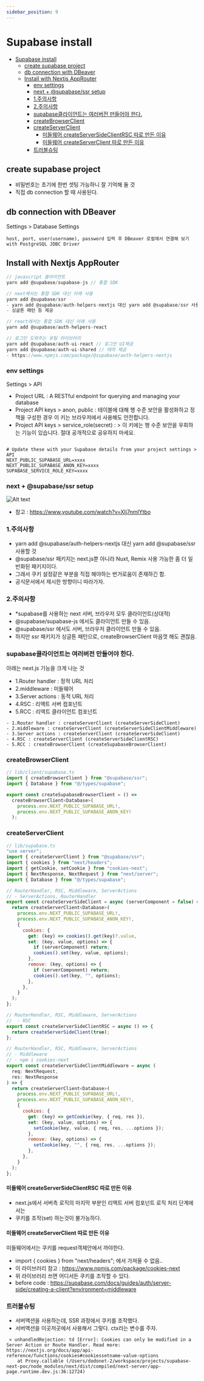 ```yaml
---
sidebar_position: 9
---
```


# Supabase install

- [Supabase install](#supabase-install)
  - [create supabase project](#create-supabase-project)
  - [db connection with DBeaver](#db-connection-with-dbeaver)
  - [Install with Nextjs AppRouter](#install-with-nextjs-approuter)
    - [env settings](#env-settings)
    - [next + @supabase/ssr setup](#next--supabasessr-setup)
    - [1.주의사항](#1주의사항)
    - [2.주의사항](#2주의사항)
    - [supabase클라이언트는 여러버전 만들어야 한다.](#supabase클라이언트는-여러버전-만들어야-한다)
    - [createBrowserClient](#createbrowserclient)
    - [createServerClient](#createserverclient)
      - [미들웨어 createServerSideClientRSC 따로 만든 이유](#미들웨어-createserversideclientrsc-따로-만든-이유)
      - [미들웨어 createServerClient 따로 만든 이유](#미들웨어-createserverclient-따로-만든-이유)
    - [트러블슈팅](#트러블슈팅)

## create supabase project  

- 비밀번호는 초기에 한번 셋팅 가능하니 잘 기억해 둘 것  
- 직접 db connection 할 때 사용된다.  

## db connection with DBeaver  

Settings > Database Settings  
```
host, port, user(username), password 입력 후 DBeaver 로컬에서 연결해 보기  
with PostgreSQL JDBC Driver    
```


## Install with Nextjs AppRouter  

```js
// javascript 클라이언트
yarn add @supabase/supabase-js // 통합 SDK

// next에서는 통합 SDK 대신 아래 사용
yarn add @supabase/ssr
- yarn add @supabase/auth-helpers-nextjs 대신 yarn add @supabase/ssr 사용할 것  
- 싱글톤 패턴 등 제공  

// react에서는 통합 SDK 대신 아래 사용
yarn add @supabase/auth-helpers-react

// 로그인 도와주는 유틸 라이브러리  
yarn add @supabase/auth-ui-react // 로그인 UI제공
yarn add @supabase/auth-ui-shared // 테마 제공 
- https://www.npmjs.com/package/@supabase/auth-helpers-nextjs

```

### env settings

Settings > API  
- Project URL : A RESTful endpoint for querying and managing your database    
- Project API keys > anon, public : 테이블에 대해 행 수준 보안을 활성화하고 정책을 구성한 경우 이 키는 브라우저에서 사용해도 안전합니다.   
- Project API keys > service_role(secret) :  > 이 키에는 행 수준 보안을 우회하는 기능이 있습니다. 절대 공개적으로 공유하지 마세요.   


```

# Update these with your Supabase details from your project settings > API
NEXT_PUBLIC_SUPABASE_URL=xxxx
NEXT_PUBLIC_SUPABASE_ANON_KEY=xxxx
SUPABASE_SERVICE_ROLE_KEY=xxxx
```


### next + @supabase/ssr setup

![Alt text](image-2.png)  
- 참고 : https://www.youtube.com/watch?v=XIj7nmIYtbo

### 1.주의사항

- yarn add @supabase/auth-helpers-nextjs 대신 yarn add @supabase/ssr 사용할 것   
- @supabase/ssr 패키지는 next.js뿐 아니라 Nuxt, Remix 사용 가능한 좀 더 일반화된 패키지이다.  
- 그래서 쿠키 설정같은 부분을 직접 해야하는 번거로움이 존재하긴 함.  
- 공식문서에서 제시한 방향이니 따라가자.  


### 2.주의사항 

- *supabase를 사용하는 next 서버, 브라우저 모두 클라이언트(상대적)    
- @supabase/supabase-js 에서도 클라이언트 만들 수 있음.   
- @supabase/ssr 에서도 서버, 브라우저 클라이언트 만들 수 있음.  
- 하지만 ssr 패키지가 싱글톤 패턴으로, createBrowserClient 마음껏 해도 괜찮음.  


### supabase클라이언트는 여러버전 만들어야 한다.

아래는 next.js 기능을 크게 나눈 것   
- 1.Router handler : 정적 URL 처리      
- 2.middleware : 미들웨어    
- 3.Server actions : 동적 URL 처리    
- 4.RSC : 리액트 서버 컴포넌트  
- 5.RCC : 리액트 클라이언트 컴포넌트  

```
- 1.Router handler : createServerClient (createServerSideClient)
- 2.middleware : createServerClient (createServerSideClientMiddleware)
- 3.Server actions : createServerClient (createServerSideClient)
- 4.RSC : createServerClient (createServerSideClientRSC)
- 5.RCC : createBrowserClient (createSupabaseBrowserClient)
```

### createBrowserClient

```js
// lib/client/supabase.ts
import { createBrowserClient } from "@supabase/ssr";
import { Database } from "@/types/supabase";

export const createSupabaseBrowserClient = () =>
  createBrowserClient<Database>(
    process.env.NEXT_PUBLIC_SUPABASE_URL!,
    process.env.NEXT_PUBLIC_SUPABASE_ANON_KEY!
  );

```

### createServerClient

```js
// lib/supabase.ts
"use server";
import { createServerClient } from "@supabase/ssr";
import { cookies } from "next/headers";
import { getCookie, setCookie } from "cookies-next";
import { NextResponse, NextRequest } from "next/server";
import { Database } from "@/types/supabase";

// RouterHandler, RSC, Middleware, ServerActions
// - ServerActions, RouterHandler
export const createServerSideClient = async (serverComponent = false) => {
  return createServerClient<Database>(
    process.env.NEXT_PUBLIC_SUPABASE_URL!,
    process.env.NEXT_PUBLIC_SUPABASE_ANON_KEY!,
    {
      cookies: {
        get: (key) => cookies().get(key)?.value,
        set: (key, value, options) => {
          if (serverComponent) return;
          cookies().set(key, value, options);
        },
        remove: (key, options) => {
          if (serverComponent) return;
          cookies().set(key, "", options);
        },
      },
    }
  );
};

// RouterHandler, RSC, Middleware, ServerActions
//  - RSC
export const createServerSideClientRSC = async () => {
  return createServerSideClient(true);
};

// RouterHandler, RSC, Middleware, ServerActions
// - Middleware
// - npm i cookies-next
export const createServerSideClientMiddleware = async (
  req: NextRequest,
  res: NextResponse
) => {
  return createServerClient<Database>(
    process.env.NEXT_PUBLIC_SUPABASE_URL!,
    process.env.NEXT_PUBLIC_SUPABASE_ANON_KEY!,
    {
      cookies: {
        get: (key) => getCookie(key, { req, res }),
        set: (key, value, options) => {
          setCookie(key, value, { req, res, ...options });
        },
        remove: (key, options) => {
          setCookie(key, "", { req, res, ...options });
        },
      },
    }
  );
};

```
#### 미들웨어 createServerSideClientRSC 따로 만든 이유  

- next.js에서 서버측 로직의 마지막 부분인 리액트 서버 컴포넌트 로직 처리 단계에서는   
- 쿠키를 조작(set) 하는것이 불가능하다.   

#### 미들웨어 createServerClient 따로 만든 이유  

미들웨어에서는 쿠키를 request객체안에서 까야한다.  
- import { cookies } from "next/headers"; 에서 가져올 수 없음.. 
- 이 라이브러리 참고 : https://www.npmjs.com/package/cookies-next
- 위 라이브러리 쓰면 어디서든 쿠키를 조작할 수 있다.  
- before code : https://supabase.com/docs/guides/auth/server-side/creating-a-client?environment=middleware


### 트러블슈팅 

- 서버액션을 사용하는데, SSR 과정에서 쿠키를 조작했다.  
- 서버액션을 이곳저곳에서 사용해서 그렇다. ctx라는 변수를 주자.  

```
 ⨯ unhandledRejection: td [Error]: Cookies can only be modified in a Server Action or Route Handler. Read more: https://nextjs.org/docs/app/api-reference/functions/cookies#cookiessetname-value-options
    at Proxy.callable (/Users/dodonet-2/workspace/projects/supabase-next-poc/node_modules/next/dist/compiled/next-server/app-page.runtime.dev.js:36:12724)
```
